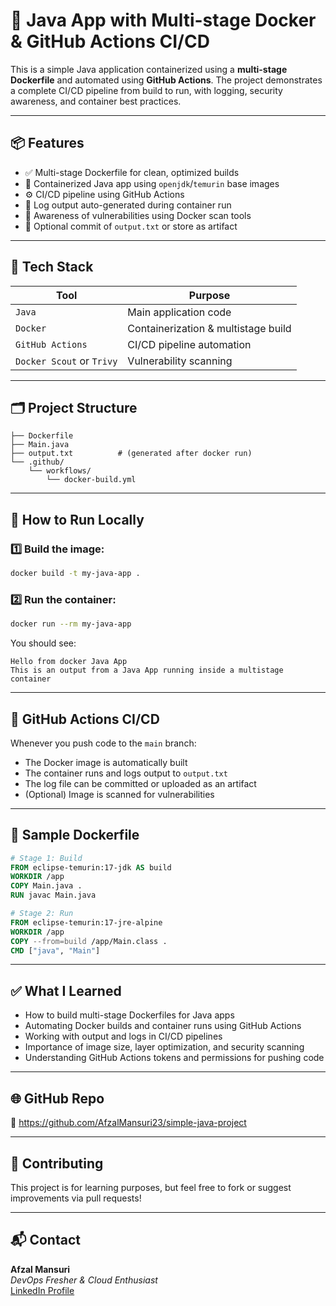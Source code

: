 ﻿# 🚀 Java App with Multi-stage Docker & GitHub Actions CI/CD

This is a simple Java application containerized using a **multi-stage Dockerfile** and automated using **GitHub Actions**. The project demonstrates a complete CI/CD pipeline from build to run, with logging, security awareness, and container best practices.

---

## 📦 Features

- ✅ Multi-stage Dockerfile for clean, optimized builds  
- 🐳 Containerized Java app using `openjdk`/`temurin` base images  
- ⚙️ CI/CD pipeline using GitHub Actions  
- 📜 Log output auto-generated during container run  
- 🔐 Awareness of vulnerabilities using Docker scan tools  
- 💾 Optional commit of `output.txt` or store as artifact

---

## 🔧 Tech Stack

| Tool              | Purpose                          |
|-------------------|----------------------------------|
| `Java`            | Main application code            |
| `Docker`          | Containerization & multistage build |
| `GitHub Actions`  | CI/CD pipeline automation        |
| `Docker Scout` or `Trivy` | Vulnerability scanning         |

---

## 🗂️ Project Structure

```
├── Dockerfile
├── Main.java
├── output.txt          # (generated after docker run)
└── .github/
    └── workflows/
        └── docker-build.yml
```

---

## 🐳 How to Run Locally

### 1️⃣ Build the image:

```bash
docker build -t my-java-app .
```

### 2️⃣ Run the container:

```bash
docker run --rm my-java-app
```

You should see:

```
Hello from docker Java App
This is an output from a Java App running inside a multistage container
```

---

## 🔄 GitHub Actions CI/CD

Whenever you push code to the `main` branch:
- The Docker image is automatically built
- The container runs and logs output to `output.txt`
- The log file can be committed or uploaded as an artifact
- (Optional) Image is scanned for vulnerabilities

---

## 📄 Sample Dockerfile

```dockerfile
# Stage 1: Build
FROM eclipse-temurin:17-jdk AS build
WORKDIR /app
COPY Main.java .
RUN javac Main.java

# Stage 2: Run
FROM eclipse-temurin:17-jre-alpine
WORKDIR /app
COPY --from=build /app/Main.class .
CMD ["java", "Main"]
```

---

## ✅ What I Learned

- How to build multi-stage Dockerfiles for Java apps
- Automating Docker builds and container runs using GitHub Actions
- Working with output and logs in CI/CD pipelines
- Importance of image size, layer optimization, and security scanning
- Understanding GitHub Actions tokens and permissions for pushing code

---

## 🌐 GitHub Repo

🔗 https://github.com/AfzalMansuri23/simple-java-project

---

## 🙌 Contributing

This project is for learning purposes, but feel free to fork or suggest improvements via pull requests!

---

## 📬 Contact

**Afzal Mansuri**  
*DevOps Fresher & Cloud Enthusiast*  
[LinkedIn Profile](https://www.linkedin.com/in/afzalmansuri23)

